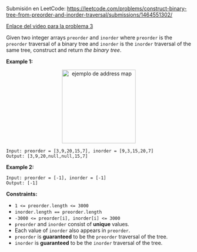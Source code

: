 Submisión en LeetCode: https://leetcode.com/problems/construct-binary-tree-from-preorder-and-inorder-traversal/submissions/1464551302/

[Enlace del video para la problema 3](https://drive.google.com/file/d/1rGvfntCMbsFWy0-Qp35QAGvyM0Lxp4EV/view?usp=sharing)

Given two integer arrays `preorder` and `inorder` where `preorder` is the `preorder` traversal of a binary tree and `inorder` is the `inorder` traversal of the same tree, construct and return *the binary tree*.

**Example 1:**
<p align="center">
    <img src="https://assets.leetcode.com/uploads/2021/02/19/tree.jpg" alt="ejemplo de address map" style="width:200px;">
</p>

    Input: preorder = [3,9,20,15,7], inorder = [9,3,15,20,7]
    Output: [3,9,20,null,null,15,7]

**Example 2:**

    Input: preorder = [-1], inorder = [-1]
    Output: [-1]


**Constraints:**
- `1 <= preorder.length <= 3000`
- `inorder.length == preorder.length`
- `-3000 <= preorder[i], inorder[i] <= 3000`
- `preorder` and `inorder` consist of **unique** values.
- Each value of `inorder` also appears in `preorder`.
- `preorder` is **guaranteed** to be the `preorder` traversal of the tree.
- `inorder` is **guaranteed** to be the `inorder` traversal of the tree.